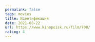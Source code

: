 ```yaml
---
permalink: false
tags: movies
title: Идентификация
date: 2021-08-22
url: https://www.kinopoisk.ru/film/708/
rating: 4
---
```

